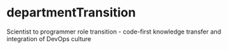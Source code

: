 # departmentTransition
Scientist to programmer role transition - code-first knowledge transfer and integration of DevOps culture
